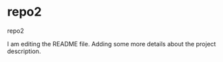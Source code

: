 # repo2
repo2

I am editing the README file. Adding some more details about the project description.


